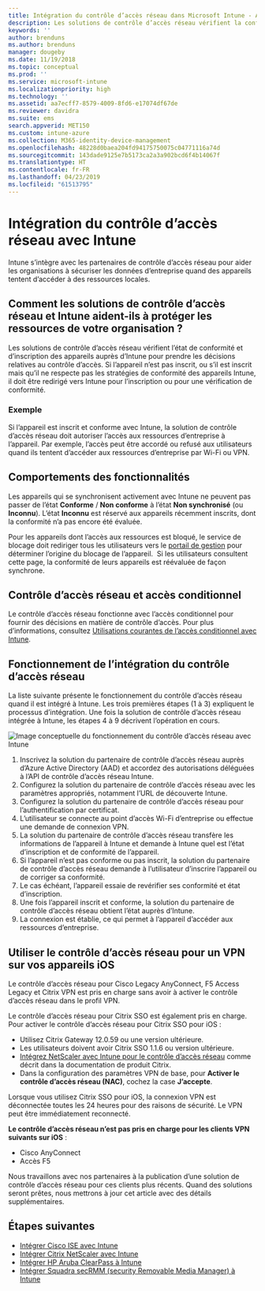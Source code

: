```yaml
---
title: Intégration du contrôle d’accès réseau dans Microsoft Intune - Azure | Microsoft Docs
description: Les solutions de contrôle d’accès réseau vérifient la conformité et l’inscription des appareils auprès d’Intune. Le contrôle d’accès réseau inclut certains comportements et fonctionne avec l’accès conditionnel. Consultez les étapes d’inscription, et obtenez une liste de solutions partenaires.
keywords: ''
author: brenduns
ms.author: brenduns
manager: dougeby
ms.date: 11/19/2018
ms.topic: conceptual
ms.prod: ''
ms.service: microsoft-intune
ms.localizationpriority: high
ms.technology: ''
ms.assetid: aa7ecff7-8579-4009-8fd6-e17074df67de
ms.reviewer: davidra
ms.suite: ems
search.appverid: MET150
ms.custom: intune-azure
ms.collection: M365-identity-device-management
ms.openlocfilehash: 48228d0baea204fd94175750075c04771116a74d
ms.sourcegitcommit: 143dade9125e7b5173ca2a3a902bcd6f4b14067f
ms.translationtype: HT
ms.contentlocale: fr-FR
ms.lasthandoff: 04/23/2019
ms.locfileid: "61513795"
---
```

# <a name="network-access-control-nac-integration-with-intune"></a>Intégration du contrôle d’accès réseau avec Intune

Intune s’intègre avec les partenaires de contrôle d’accès réseau pour aider les organisations à sécuriser les données d’entreprise quand des appareils tentent d’accéder à des ressources locales.

## <a name="how-do-intune-and-nac-solutions-help-protect-your-organization-resources"></a>Comment les solutions de contrôle d’accès réseau et Intune aident-ils à protéger les ressources de votre organisation ?

Les solutions de contrôle d’accès réseau vérifient l’état de conformité et d’inscription des appareils auprès d’Intune pour prendre les décisions relatives au contrôle d’accès. Si l’appareil n’est pas inscrit, ou s’il est inscrit mais qu’il ne respecte pas les stratégies de conformité des appareils Intune, il doit être redirigé vers Intune pour l’inscription ou pour une vérification de conformité.

### <a name="example"></a>Exemple

Si l’appareil est inscrit et conforme avec Intune, la solution de contrôle d’accès réseau doit autoriser l’accès aux ressources d’entreprise à l’appareil. Par exemple, l’accès peut être accordé ou refusé aux utilisateurs quand ils tentent d’accéder aux ressources d’entreprise par Wi-Fi ou VPN.

## <a name="feature-behaviors"></a>Comportements des fonctionnalités

Les appareils qui se synchronisent activement avec Intune ne peuvent pas passer de l’état **Conforme** / **Non conforme** à l’état **Non synchronisé** (ou **Inconnu**). L’état **Inconnu** est réservé aux appareils récemment inscrits, dont la conformité n’a pas encore été évaluée.

Pour les appareils dont l’accès aux ressources est bloqué, le service de blocage doit rediriger tous les utilisateurs vers le [portail de gestion](https://portal.manage.microsoft.com) pour déterminer l’origine du blocage de l’appareil.  Si les utilisateurs consultent cette page, la conformité de leurs appareils est réévaluée de façon synchrone.

## <a name="nac-and-conditional-access"></a>Contrôle d’accès réseau et accès conditionnel

Le contrôle d’accès réseau fonctionne avec l’accès conditionnel pour fournir des décisions en matière de contrôle d’accès. Pour plus d’informations, consultez [Utilisations courantes de l’accès conditionnel avec Intune](conditional-access-intune-common-ways-use.md).

## <a name="how-the-nac-integration-works"></a>Fonctionnement de l’intégration du contrôle d’accès réseau

La liste suivante présente le fonctionnement du contrôle d’accès réseau quand il est intégré à Intune. Les trois premières étapes (1 à 3) expliquent le processus d’intégration. Une fois la solution de contrôle d’accès réseau intégrée à Intune, les étapes 4 à 9 décrivent l’opération en cours.

![Image conceptuelle du fonctionnement du contrôle d’accès réseau avec Intune](./media/ca-intune-common-ways-2.png)

1. Inscrivez la solution du partenaire de contrôle d’accès réseau auprès d’Azure Active Directory (AAD) et accordez des autorisations déléguées à l’API de contrôle d’accès réseau Intune.
2. Configurez la solution du partenaire de contrôle d’accès réseau avec les paramètres appropriés, notamment l’URL de découverte Intune.
3. Configurez la solution du partenaire de contrôle d’accès réseau pour l’authentification par certificat.
4. L’utilisateur se connecte au point d’accès Wi-Fi d’entreprise ou effectue une demande de connexion VPN.
5. La solution du partenaire de contrôle d’accès réseau transfère les informations de l’appareil à Intune et demande à Intune quel est l’état d’inscription et de conformité de l’appareil.
6. Si l’appareil n’est pas conforme ou pas inscrit, la solution du partenaire de contrôle d’accès réseau demande à l’utilisateur d’inscrire l’appareil ou de corriger sa conformité.
7. Le cas échéant, l’appareil essaie de revérifier ses conformité et état d’inscription.
8. Une fois l’appareil inscrit et conforme, la solution du partenaire de contrôle d’accès réseau obtient l’état auprès d’Intune.
9. La connexion est établie, ce qui permet à l’appareil d’accéder aux ressources d’entreprise.

## <a name="use-nac-for-vpn-on-your-ios-devices"></a>Utiliser le contrôle d’accès réseau pour un VPN sur vos appareils iOS  
Le contrôle d’accès réseau pour Cisco Legacy AnyConnect, F5 Access Legacy et Citrix VPN est pris en charge sans avoir à activer le contrôle d’accès réseau dans le profil VPN.

Le contrôle d’accès réseau pour Citrix SSO est également pris en charge. Pour activer le contrôle d’accès réseau pour Citrix SSO pour iOS :
- Utilisez Citrix Gateway 12.0.59 ou une version ultérieure.  
- Les utilisateurs doivent avoir Citrix SSO 1.1.6 ou version ultérieure.
- [Intégrez NetScaler avec Intune pour le contrôle d’accès réseau](https://docs.citrix.com/en-us/netscaler-gateway/12/microsoft-intune-integration/configuring-network-access-control-device-check-for-netscaler-gateway-virtual-server-for-single-factor-authentication-deployment.html) comme décrit dans la documentation de produit Citrix.
- Dans la configuration des paramètres VPN de base, pour **Activer le contrôle d’accès réseau (NAC)**, cochez la case **J’accepte**.

Lorsque vous utilisez Citrix SSO pour iOS, la connexion VPN est déconnectée toutes les 24 heures pour des raisons de sécurité. Le VPN peut être immédiatement reconnecté.


**Le contrôle d’accès réseau n’est pas pris en charge pour les clients VPN suivants sur iOS** :
-   Cisco AnyConnect
-   Accès F5

Nous travaillons avec nos partenaires à la publication d’une solution de contrôle d’accès réseau pour ces clients plus récents. Quand des solutions seront prêtes, nous mettrons à jour cet article avec des détails supplémentaires. 


## <a name="next-steps"></a>Étapes suivantes

- [Intégrer Cisco ISE avec Intune](http://www.cisco.com/c/en/us/td/docs/security/ise/2-1/admin_guide/b_ise_admin_guide_21/b_ise_admin_guide_20_chapter_01000.html)
- [Intégrer Citrix NetScaler avec Intune](http://docs.citrix.com/en-us/netscaler-gateway/12/microsoft-intune-integration/configuring-network-access-control-device-check-for-netscaler-gateway-virtual-server-for-single-factor-authentication-deployment.html)
- [Intégrer HP Aruba ClearPass à Intune](https://support.arubanetworks.com/Documentation/tabid/77/DMXModule/512/Command/Core_Download/Default.aspx?EntryId=31271)
- [Intégrer Squadra secRMM (security Removable Media Manager) à Intune](http://www.squadratechnologies.com/StaticContent/ProductDownload/secRMM/9.9.0.0/secRMMIntuneAccessControlSetupGuide.pdf)
